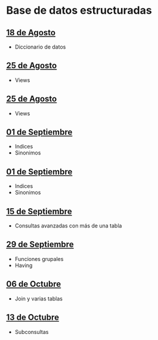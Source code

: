 # Base de datos estructuradas

## [18 de Agosto](Clase%2018-08-25.md)
- Diccionario de datos

## [25 de Agosto](Clase%2025-08-25.md)
- Views

## [25 de Agosto](Clase%2025-08-25.md)
- Views

## [01 de Septiembre](Clase%2001-09-25.md)
- Indices
- Sinonimos

## [01 de Septiembre](Clase%2001-09-25.md)
- Indices
- Sinonimos

## [15 de Septiembre](Clase%2015-09-25.md)
- Consultas avanzadas con más de una tabla


## [29 de Septiembre](Clase%2029-09-25.md)
- Funciones grupales
- Having


## [06 de Octubre](Clase%2006-10-25.md)
- Join y varias tablas

## [13 de Octubre](Clase%2013-10-25.md)
- Subconsultas





